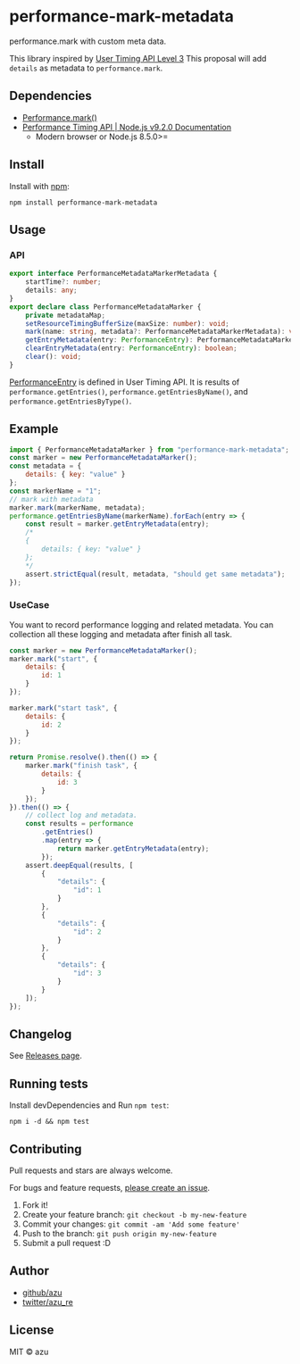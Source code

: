# performance-mark-metadata

performance.mark with custom meta data.

This library inspired by [User Timing API Level 3](https://docs.google.com/presentation/d/1d64Y4rtLCxobGgljVySU2CJpMPK5ksaiZuv3ka1dCVA/edit#slide=id.p "User Timing L3")
This proposal will add `details` as metadata to `performance.mark`.

## Dependencies

- [Performance.mark()](https://developer.mozilla.org/en-US/docs/Web/API/Performance/mark "Performance.mark()")
- [Performance Timing API | Node.js v9.2.0 Documentation](https://nodejs.org/api/perf_hooks.html "Performance Timing API | Node.js v9.2.0 Documentation")
    - Modern browser or Node.js 8.5.0>=

## Install

Install with [npm](https://www.npmjs.com/):

    npm install performance-mark-metadata

## Usage

### API

```ts
export interface PerformanceMetadataMarkerMetadata {
    startTime?: number;
    details: any;
}
export declare class PerformanceMetadataMarker {
    private metadataMap;
    setResourceTimingBufferSize(maxSize: number): void;
    mark(name: string, metadata?: PerformanceMetadataMarkerMetadata): void;
    getEntryMetadata(entry: PerformanceEntry): PerformanceMetadataMarkerMetadata | undefined;
    clearEntryMetadata(entry: PerformanceEntry): boolean;
    clear(): void;
}
```

[PerformanceEntry](https://developer.mozilla.org/en-US/docs/Web/API/PerformanceEntry "PerformanceEntry") is defined in User Timing API.
It is results of `performance.getEntries()`, `performance.getEntriesByName()`, and `performance.getEntriesByType()`.

## Example

```js
import { PerformanceMetadataMarker } from "performance-mark-metadata";
const marker = new PerformanceMetadataMarker();
const metadata = {
    details: { key: "value" }
};
const markerName = "1";
// mark with metadata
marker.mark(markerName, metadata);
performance.getEntriesByName(markerName).forEach(entry => {
    const result = marker.getEntryMetadata(entry);
    /*
    {
        details: { key: "value" }
    };
    */
    assert.strictEqual(result, metadata, "should get same metadata");
});
```

### UseCase

You want to record performance logging and related metadata.
You can collection all these logging and metadata after finish all task. 

```js
const marker = new PerformanceMetadataMarker();
marker.mark("start", {
    details: {
        id: 1
    }
});

marker.mark("start task", {
    details: {
        id: 2
    }
});

return Promise.resolve().then(() => {
    marker.mark("finish task", {
        details: {
            id: 3
        }
    });
}).then(() => {
    // collect log and metadata.
    const results = performance
        .getEntries()
        .map(entry => {
            return marker.getEntryMetadata(entry);
        });
    assert.deepEqual(results, [
        {
            "details": {
                "id": 1
            }
        },
        {
            "details": {
                "id": 2
            }
        },
        {
            "details": {
                "id": 3
            }
        }
    ]);
});
```

## Changelog

See [Releases page](https://github.com/azu/performance-mark-metadata/releases).

## Running tests

Install devDependencies and Run `npm test`:

    npm i -d && npm test

## Contributing

Pull requests and stars are always welcome.

For bugs and feature requests, [please create an issue](https://github.com/azu/performance-mark-metadata/issues).

1. Fork it!
2. Create your feature branch: `git checkout -b my-new-feature`
3. Commit your changes: `git commit -am 'Add some feature'`
4. Push to the branch: `git push origin my-new-feature`
5. Submit a pull request :D

## Author

- [github/azu](https://github.com/azu)
- [twitter/azu_re](https://twitter.com/azu_re)

## License

MIT © azu
